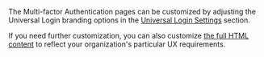 The Multi-factor Authentication pages can be customized by adjusting the Universal Login branding options in the [Universal Login Settings](${manage_url}/#/login_settings) section.

If you need further customization, you can also customize [the full HTML content](/universal-login/multifactor-authentication#customizing-the-html-for-the-mfa-page) to reflect your organization's particular UX requirements. 

